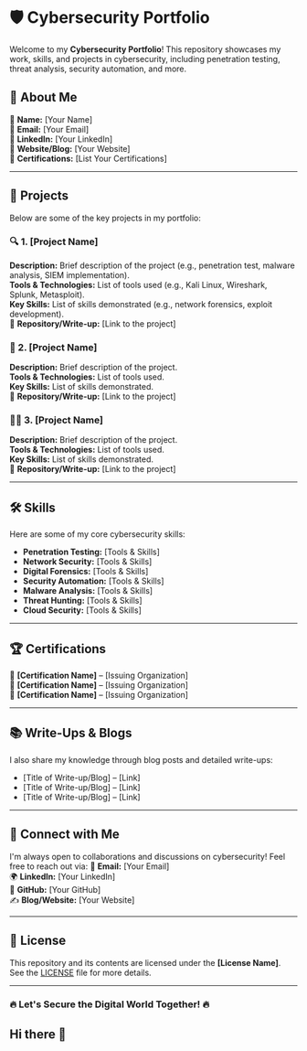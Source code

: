 # 🛡️ Cybersecurity Portfolio

Welcome to my **Cybersecurity Portfolio**! This repository showcases my work, skills, and projects in cybersecurity, including penetration testing, threat analysis, security automation, and more.

## 📌 About Me
🔹 **Name:** [Your Name]  
🔹 **Email:** [Your Email]  
🔹 **LinkedIn:** [Your LinkedIn]  
🔹 **Website/Blog:** [Your Website]  
🔹 **Certifications:** [List Your Certifications]  

---

## 🚀 Projects
Below are some of the key projects in my portfolio:

### 🔍 1. [Project Name]
**Description:** Brief description of the project (e.g., penetration test, malware analysis, SIEM implementation).  
**Tools & Technologies:** List of tools used (e.g., Kali Linux, Wireshark, Splunk, Metasploit).  
**Key Skills:** List of skills demonstrated (e.g., network forensics, exploit development).  
🔗 **Repository/Write-up:** [Link to the project]

### 🔐 2. [Project Name]
**Description:** Brief description of the project.  
**Tools & Technologies:** List of tools used.  
**Key Skills:** List of skills demonstrated.  
🔗 **Repository/Write-up:** [Link to the project]

### 🕵️‍♂️ 3. [Project Name]
**Description:** Brief description of the project.  
**Tools & Technologies:** List of tools used.  
**Key Skills:** List of skills demonstrated.  
🔗 **Repository/Write-up:** [Link to the project]

---

## 🛠️ Skills
Here are some of my core cybersecurity skills:

- **Penetration Testing:** [Tools & Skills]
- **Network Security:** [Tools & Skills]
- **Digital Forensics:** [Tools & Skills]
- **Security Automation:** [Tools & Skills]
- **Malware Analysis:** [Tools & Skills]
- **Threat Hunting:** [Tools & Skills]
- **Cloud Security:** [Tools & Skills]

---

## 🏆 Certifications
📜 **[Certification Name]** – [Issuing Organization]  
📜 **[Certification Name]** – [Issuing Organization]  
📜 **[Certification Name]** – [Issuing Organization]  

---

## 📚 Write-Ups & Blogs
I also share my knowledge through blog posts and detailed write-ups:

- [Title of Write-up/Blog] – [Link]
- [Title of Write-up/Blog] – [Link]
- [Title of Write-up/Blog] – [Link]

---

## 🤝 Connect with Me
I'm always open to collaborations and discussions on cybersecurity! Feel free to reach out via:
📩 **Email:** [Your Email]  
🌍 **LinkedIn:** [Your LinkedIn]  
📂 **GitHub:** [Your GitHub]  
✍️ **Blog/Website:** [Your Website]  

---

## 📜 License
This repository and its contents are licensed under the **[License Name]**. See the [LICENSE](LICENSE) file for more details.

---

### 🔥 Let's Secure the Digital World Together! 🔥

## Hi there 👋

<!--
**Timothy-Mc/Timothy-Mc** is a ✨ _special_ ✨ repository because its `README.md` (this file) appears on your GitHub profile.

Here are some ideas to get you started:

- 🔭 I’m currently working on ...
- 🌱 I’m currently learning ...
- 👯 I’m looking to collaborate on ...
- 🤔 I’m looking for help with ...
- 💬 Ask me about ...
- 📫 How to reach me: ...
- 😄 Pronouns: ...
- ⚡ Fun fact: ...
-->
